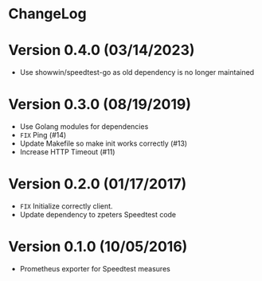 ChangeLog
==============

# Version 0.4.0 (03/14/2023)
- Use showwin/speedtest-go as old dependency is no longer maintained

# Version 0.3.0 (08/19/2019)

- Use Golang modules for dependencies
- `FIX` Ping (#14)
- Update Makefile so make init works correctly (#13)
- Increase HTTP Timeout (#11)

# Version 0.2.0 (01/17/2017)

- `FIX` Initialize correctly client.
- Update dependency to zpeters Speedtest code

# Version 0.1.0 (10/05/2016)

- Prometheus exporter for Speedtest measures
